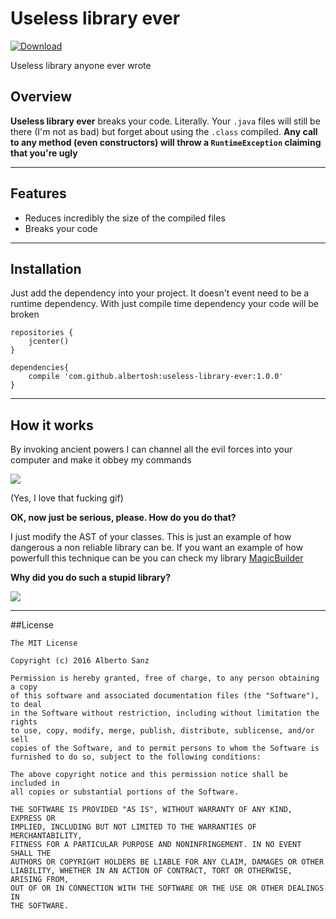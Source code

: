 # Useless library ever

[ ![Download](https://api.bintray.com/packages/albertosh/maven/useless-library-ever/images/download.svg) ](https://bintray.com/albertosh/maven/useless-library-ever/_latestVersion)

Useless library anyone ever wrote

## Overview

**Useless library ever** breaks your code. Literally. Your `.java` files will still be there (I'm not as bad)
but forget about using the `.class` compiled. **Any call to any method (even constructors) will throw a `RuntimeException` 
claiming that you're ugly**

---

## Features

* Reduces incredibly the size of the compiled files
* Breaks your code

--- 

## Installation

Just add the dependency into your project. It doesn't event need to be a runtime dependency. With just
compile time dependency your code will be broken

    repositories {
        jcenter()
    }
    
    dependencies{
        compile 'com.github.albertosh:useless-library-ever:1.0.0'
    }

---

## How it works

By invoking ancient powers I can channel all the evil forces into your computer and make it obbey my commands

![](https://media.giphy.com/media/ujUdrdpX7Ok5W/giphy.gif)

(Yes, I love that fucking gif)

**OK, now just be serious, please. How do you do that?**

I just modify the AST of your classes. This is just an example of how dangerous a non reliable library 
can be. If you want an example of how powerfull this technique can be you can check my library [MagicBuilder](https://github.com/AlbertoSH/MagicBuilder)

**Why did you do such a stupid library?**


![](https://media.giphy.com/media/oSwcTWom8isyA/giphy.gif)


---

##License
 
    The MIT License
    
    Copyright (c) 2016 Alberto Sanz
    
    Permission is hereby granted, free of charge, to any person obtaining a copy
    of this software and associated documentation files (the "Software"), to deal
    in the Software without restriction, including without limitation the rights
    to use, copy, modify, merge, publish, distribute, sublicense, and/or sell
    copies of the Software, and to permit persons to whom the Software is
    furnished to do so, subject to the following conditions:
    
    The above copyright notice and this permission notice shall be included in
    all copies or substantial portions of the Software.
    
    THE SOFTWARE IS PROVIDED "AS IS", WITHOUT WARRANTY OF ANY KIND, EXPRESS OR
    IMPLIED, INCLUDING BUT NOT LIMITED TO THE WARRANTIES OF MERCHANTABILITY,
    FITNESS FOR A PARTICULAR PURPOSE AND NONINFRINGEMENT. IN NO EVENT SHALL THE
    AUTHORS OR COPYRIGHT HOLDERS BE LIABLE FOR ANY CLAIM, DAMAGES OR OTHER
    LIABILITY, WHETHER IN AN ACTION OF CONTRACT, TORT OR OTHERWISE, ARISING FROM,
    OUT OF OR IN CONNECTION WITH THE SOFTWARE OR THE USE OR OTHER DEALINGS IN
    THE SOFTWARE.
    